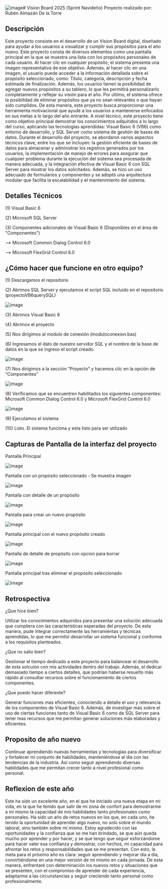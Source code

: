 ![image](https://github.com/user-attachments/assets/240d1395-e744-418c-b5ce-f0ccb01f6c17)# Vision Board 2025 (Sprint Navideño)
Proyecto realizado por: Rubén Almazán De la Torre

## Descripción
Este proyecto consiste en el desarrollo de un Vision Board digital, diseñado para ayudar a los usuarios a visualizar y cumplir sus propósitos para el año nuevo. 
Este proyecto consta de diversos elementos como una pantalla principal en la que se muestra una lista con los propósitos personales de cada usuario. Al hacer clic en cualquier propósito, el sistema presenta una imagen representativa de ese objetivo. Además, al hacer clic en una imagen, el usuario puede acceder a la información detallada sobre el propósito seleccionado, como: Título, categoría, descripción y fecha estimada de finalización. Además, los usuarios tienen la posibilidad de agregar nuevos propósitos a su tablero, lo que les permitirá personalizarlo completamente y reflejar su visión para el año. Por último, el sistema ofrece la posibilidad de eliminar propósitos que ya no sean relevantes o que hayan sido cumplidos. De esta manera, este proyecto busca proporcionar una herramienta motivacional que ayude a los usuarios a mantenerse enfocados en sus metas a lo largo del año entrante.
A nivel técnico, este proyecto tiene como objetivo principal demostrar los conocimientos adquiridos a lo largo del curso, aplicando las tecnologías aprendidas: Visual Basic 6 (VB6) como entorno de desarrollo, y SQL Server como sistema de gestión de bases de datos. Durante el desarrollo del proyecto, se abordaron varios aspectos técnicos clave, entre los que se incluyen: la gestión eficiente de bases de datos para almacenar y administrar los registros generados por los usuarios, la implementación de manejo de errores para asegurar que cualquier problema durante la ejecución del sistema sea procesada de manera adecuada, y la integración efectiva de Visual Basic 6 con SQL Server para mostrar los datos solicitados. Además, se hizo un uso adecuado de formularios y componentes y se adoptó una arquitectura modular que facilita la escalabilidad y el mantenimiento del sistema.

## Detalles Técnicos
(1) Visual Basic 6 

(2) Microsoft SQL Server 

(3) Componentes adicionales de Visual Basic 6 (Disponibles en el área de "Componentes") 

--> Microsoft Common Dialog Control 6.0

--> Microsoft FlexGrid Control 6.0

## ¿Cómo hacer que funcione en otro equipo?
(1) Descargamos el repositorio

(2) Abrimos SQL Server y ejecutamos el script SQL incluido en el repositorio (proyectoVB6querySQL)

![image](https://github.com/user-attachments/assets/33e2e1d2-45ae-41f7-82b9-2d9f18aed533)

(3) Abrimos Visual Basic 6

(4) Abrimos el proyecto 

(5) Nos dirigimos al modulo de conexión (moduloconexion.bas)

(6) Ingresamos el dato de nuestro servidor SQL y el nombre de la base de datos en la que se ingreso el script creado.

![image](https://github.com/user-attachments/assets/ac4782c1-b0e1-4cbf-9a2e-3c72aaffd140)

(7) Nos dirigimos a la sección “Proyecto” y hacemos clic en la opción de “Componentes”

![image](https://github.com/user-attachments/assets/84203f2b-2553-4ab3-88ac-9a9bfbb5ea03)

(8) Verificamos que se encuentren habilitados los siguientes componentes: Microsoft Common Dialog Control 6.0 y Microsoft FlexGrid Control 6.0

![image](https://github.com/user-attachments/assets/cbcf1d3a-3772-45c8-b015-6b78c577e5e3)

(9) Ejecutamos el sistema

(10) Listo. El sistema funciona y esta listo para ser utilizado


## Capturas de Pantalla de la interfaz del proyecto
Pantalla Principal

![image](https://github.com/user-attachments/assets/d7303097-33c7-4e78-b249-fe99a95ef776)

Pantalla con un propósito seleccionado - Se muestra imagen

![image](https://github.com/user-attachments/assets/370cbbe8-57c8-4d37-91ca-68456ecb5c7d)

Pantalla con detalle de un propósito

![image](https://github.com/user-attachments/assets/6ac69404-d3a5-4eb5-b5df-c3526ee6a98e)

Pantalla para crear un nuevo propósito 

![image](https://github.com/user-attachments/assets/c98f2538-4599-416d-bb2a-390cef807ba6)

Pantalla principal con el nuevo propósito creado 

![image](https://github.com/user-attachments/assets/19b3568e-6626-434b-a5f5-9ae987681e04)

Pantalla de detalle de propósito con opcion para borrar

![image](https://github.com/user-attachments/assets/033e6a79-ce3d-4852-831d-e29651996498)

Pantalla principal tras eliminar el propósito seleccionado

![image](https://github.com/user-attachments/assets/4af7e29b-9cfe-4ddd-ba91-a9c0b124bd02)

## Retrospectiva
¿Que hice bien?

Utilizar los conocimientos adquiridos para presentar una solución adecuada que cumpliera con las características esperadas del proyecto. De esta manera, pude integrar correctamente las herramientas y técnicas aprendidas, lo que me permitió desarrollar un sistema funcional y conforme a los requisitos planteados.

¿Que no salio bien?

Gestionar el tiempo dedicado a este proyecto para balancear el desarrollo de esta solcuión con mis actividades dentro del trabajo. Además, el dedicar demasiado tiempo a ciertos detalles, que podrían haberse resuelto más rápido al consultar recursos sobre el funcionamiento de ciertos componentes. 

¿Que puedo hacer diferente?

Generar funciones mas eficientes, conociendo a detalle el uso y relevancia de los componentes de Visual Basic 6. Además, de investigar más sobre el uso de ciertas funciones tanto de Visual Basic 6 como de SQL Server para tener mas recursos que me permitan generar soluciones más elaboradas y eficientes. 

## Proposito de año nuevo
Continuar aprendiendo nuevas herramientas y tecnologías para diversificar y fortalecer mi conjunto de habilidades, manteniéndose al día con las tendencias de la industria. Así como seguir aprendiendo diversas habilidades que me permitan crecer tanto a nivel profesional como personal.

## Reflexion de este año 
Este ha sido un excelente año, en el que he iniciado una nueva etapa en mi vida, en la que he tenido que salir de mi zona de confort para demostrarme a mí mismo la capacidad de mis habilidades tanto profesionales como personales. Ha sido un año de retos nuevos en los que, en cada uno, he tenido la oportunidad de aprender algo nuevo, no solo sobre el mundo laboral, sino también sobre mí mismo. Estoy agradecido con las oportunidades y la confianza que se me han brindado, se que aún queda mucho por aprender y por hacer, y se que tengo que seguir esforzándome para hacer valer esa confianza y demostrar, con hechos, mi capacidad para afrontar los retos y responsabilidades que se me presentan. Con esto, la meta para el próximo año es clara: seguir aprendiendo y mejorar día a día, convirtiéndome en una mejor versión de mí mismo en cada jornada. De esta manera, enfrentaré con determinación los nuevos retos y situaciones que se presenten, con el compromiso de aprender de cada experiencia, adaptarme a las circunstancias y seguir creciendo tanto personal como profesionalmente. 

